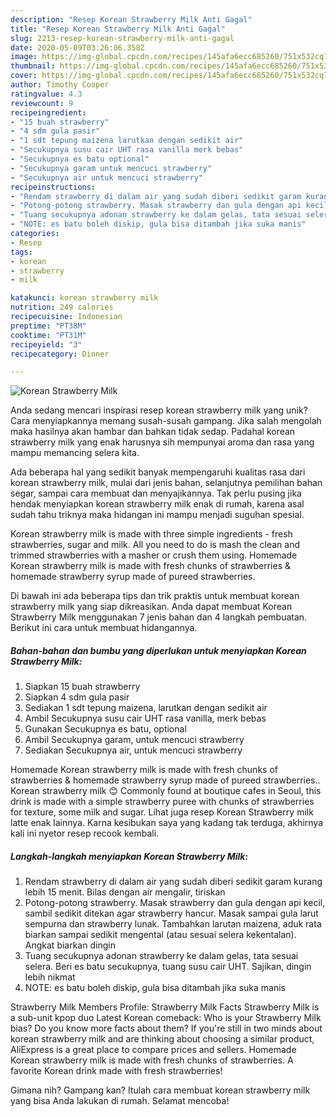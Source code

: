 ```yaml
---
description: "Resep Korean Strawberry Milk Anti Gagal"
title: "Resep Korean Strawberry Milk Anti Gagal"
slug: 2213-resep-korean-strawberry-milk-anti-gagal
date: 2020-05-09T03:26:06.358Z
image: https://img-global.cpcdn.com/recipes/145afa6ecc685260/751x532cq70/korean-strawberry-milk-foto-resep-utama.jpg
thumbnail: https://img-global.cpcdn.com/recipes/145afa6ecc685260/751x532cq70/korean-strawberry-milk-foto-resep-utama.jpg
cover: https://img-global.cpcdn.com/recipes/145afa6ecc685260/751x532cq70/korean-strawberry-milk-foto-resep-utama.jpg
author: Timothy Cooper
ratingvalue: 4.3
reviewcount: 9
recipeingredient:
- "15 buah strawberry"
- "4 sdm gula pasir"
- "1 sdt tepung maizena larutkan dengan sedikit air"
- "Secukupnya susu cair UHT rasa vanilla merk bebas"
- "Secukupnya es batu optional"
- "Secukupnya garam untuk mencuci strawberry"
- "Secukupnya air untuk mencuci strawberry"
recipeinstructions:
- "Rendam strawberry di dalam air yang sudah diberi sedikit garam kurang lebih 15 menit. Bilas dengan air mengalir, tiriskan"
- "Potong-potong strawberry. Masak strawberry dan gula dengan api kecil, sambil sedikit ditekan agar strawberry hancur. Masak sampai gula larut sempurna dan strawberry lunak. Tambahkan larutan maizena, aduk rata biarkan sampai sedikit mengental (atau sesuai selera kekentalan). Angkat biarkan dingin"
- "Tuang secukupnya adonan strawberry ke dalam gelas, tata sesuai selera. Beri es batu secukupnya, tuang susu cair UHT. Sajikan, dingin lebih nikmat"
- "NOTE: es batu boleh diskip, gula bisa ditambah jika suka manis"
categories:
- Resep
tags:
- korean
- strawberry
- milk

katakunci: korean strawberry milk 
nutrition: 249 calories
recipecuisine: Indonesian
preptime: "PT38M"
cooktime: "PT31M"
recipeyield: "3"
recipecategory: Dinner

---
```



![Korean Strawberry Milk](https://img-global.cpcdn.com/recipes/145afa6ecc685260/751x532cq70/korean-strawberry-milk-foto-resep-utama.jpg)

Anda sedang mencari inspirasi resep korean strawberry milk yang unik? Cara menyiapkannya memang susah-susah gampang. Jika salah mengolah maka hasilnya akan hambar dan bahkan tidak sedap. Padahal korean strawberry milk yang enak harusnya sih mempunyai aroma dan rasa yang mampu memancing selera kita.

Ada beberapa hal yang sedikit banyak mempengaruhi kualitas rasa dari korean strawberry milk, mulai dari jenis bahan, selanjutnya pemilihan bahan segar, sampai cara membuat dan menyajikannya. Tak perlu pusing jika hendak menyiapkan korean strawberry milk enak di rumah, karena asal sudah tahu triknya maka hidangan ini mampu menjadi suguhan spesial.

Korean strawberry milk is made with three simple ingredients - fresh strawberries, sugar and milk. All you need to do is mash the clean and trimmed strawberries with a masher or crush them using. Homemade Korean strawberry milk is made with fresh chunks of strawberries &amp; homemade strawberry syrup made of pureed strawberries.


Di bawah ini ada beberapa tips dan trik praktis untuk membuat korean strawberry milk yang siap dikreasikan. Anda dapat membuat Korean Strawberry Milk menggunakan 7 jenis bahan dan 4 langkah pembuatan. Berikut ini cara untuk membuat hidangannya.

<!--inarticleads1-->

##### Bahan-bahan dan bumbu yang diperlukan untuk menyiapkan Korean Strawberry Milk:

1. Siapkan 15 buah strawberry
1. Siapkan 4 sdm gula pasir
1. Sediakan 1 sdt tepung maizena, larutkan dengan sedikit air
1. Ambil Secukupnya susu cair UHT rasa vanilla, merk bebas
1. Gunakan Secukupnya es batu, optional
1. Ambil Secukupnya garam, untuk mencuci strawberry
1. Sediakan Secukupnya air, untuk mencuci strawberry


Homemade Korean strawberry milk is made with fresh chunks of strawberries &amp; homemade strawberry syrup made of pureed strawberries.. Korean strawberry milk 😊 Commonly found at boutique cafes in Seoul, this drink is made with a simple strawberry puree with chunks of strawberries for texture, some milk and sugar. Lihat juga resep Korean Strawberry milk latte enak lainnya. Karna kesibukan saya yang kadang tak terduga, akhirnya kali ini nyetor resep recook kembali. 

<!--inarticleads2-->

##### Langkah-langkah menyiapkan Korean Strawberry Milk:

1. Rendam strawberry di dalam air yang sudah diberi sedikit garam kurang lebih 15 menit. Bilas dengan air mengalir, tiriskan
1. Potong-potong strawberry. Masak strawberry dan gula dengan api kecil, sambil sedikit ditekan agar strawberry hancur. Masak sampai gula larut sempurna dan strawberry lunak. Tambahkan larutan maizena, aduk rata biarkan sampai sedikit mengental (atau sesuai selera kekentalan). Angkat biarkan dingin
1. Tuang secukupnya adonan strawberry ke dalam gelas, tata sesuai selera. Beri es batu secukupnya, tuang susu cair UHT. Sajikan, dingin lebih nikmat
1. NOTE: es batu boleh diskip, gula bisa ditambah jika suka manis


Strawberry Milk Members Profile: Strawberry Milk Facts Strawberry Milk is a sub-unit kpop duo Latest Korean comeback: Who is your Strawberry Milk bias? Do you know more facts about them? If you&#39;re still in two minds about korean strawberry milk and are thinking about choosing a similar product, AliExpress is a great place to compare prices and sellers. Homemade Korean strawberry milk is made with fresh chunks of strawberries. A favorite Korean drink made with fresh strawberries! 

Gimana nih? Gampang kan? Itulah cara membuat korean strawberry milk yang bisa Anda lakukan di rumah. Selamat mencoba!
